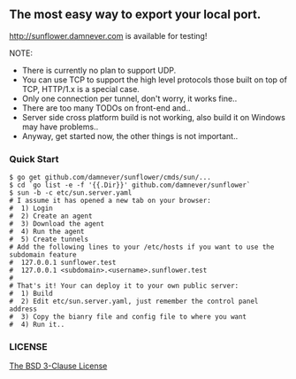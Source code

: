 ## The most easy way to export your local port.

http://sunflower.damnever.com is available for testing!

NOTE:

- There is currently no plan to support UDP.
- You can use TCP to support the high level protocols those built on top of TCP, HTTP/1.x is a special case.
- Only one connection per tunnel, don't worry, it works fine..
- There are too many TODOs on front-end and..
- Server side cross platform build is not working, also build it on Windows may have problems..
- Anyway, get started now, the other things is not important..

### Quick Start

```
$ go get github.com/damnever/sunflower/cmds/sun/...
$ cd `go list -e -f '{{.Dir}}' github.com/damnever/sunflower`
$ sun -b -c etc/sun.server.yaml
# I assume it has opened a new tab on your browser:
#  1) Login
#  2) Create an agent
#  3) Download the agent
#  4) Run the agent
#  5) Create tunnels
# Add the following lines to your /etc/hosts if you want to use the subdomain feature
#  127.0.0.1 sunflower.test
#  127.0.0.1 <subdomain>.<username>.sunflower.test
#
# That's it! Your can deploy it to your own public server:
#  1) Build
#  2) Edit etc/sun.server.yaml, just remember the control panel address
#  3) Copy the bianry file and config file to where you want
#  4) Run it..
```

### LICENSE

[The BSD 3-Clause License](https://github.com/damnever/sunflower/blob/master/LICENSE)
